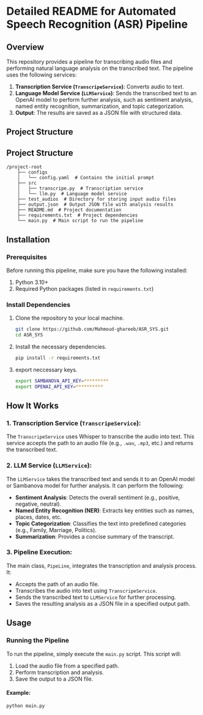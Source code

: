 # Detailed README for Automated Speech Recognition (ASR) Pipeline

## Overview

This repository provides a pipeline for transcribing audio files and performing natural language analysis on the transcribed text. The pipeline uses the following services:

1. **Transcription Service (`TranscripeService`)**: Converts audio to text.
2. **Language Model Service (`LLMService`)**: Sends the transcribed text to an OpenAI model to perform further analysis, such as sentiment analysis, named entity recognition, summarization, and topic categorization.
3. **Output**: The results are saved as a JSON file with structured data.

## Project Structure

## Project Structure

```
/project-root
    ├── configs
    │   └── config.yaml  # Contains the initial prompt
    ├── src
    │   ├── transcripe.py  # Transcription service
    │   └── llm.py  # Language model service
    ├── test_audios  # Directory for storing input audio files
    ├── output.json  # Output JSON file with analysis results
    ├── README.md  # Project documentation
    ├── requirements.txt  # Project dependencies
    └── main.py  # Main script to run the pipeline
```


## Installation

### Prerequisites

Before running this pipeline, make sure you have the following installed:

1. Python 3.10+ 
2. Required Python packages (listed in `requirements.txt`)

### Install Dependencies

1. Clone the repository to your local machine.

    ```bash
    git clone https://github.com/Mahmoud-ghareeb/ASR_SYS.git
    cd ASR_SYS
    ```

2. Install the necessary dependencies.

    ```bash
    pip install -r requirements.txt
    ```
3. export neccessary keys.
    ```bash
    export SAMBANOVA_API_KEY=*********
    export OPENAI_API_KEY=**********
    ```

## How It Works

### 1. **Transcription Service (`TranscripeService`)**:
The `TranscripeService` uses Whisper to transcribe the audio into text. This service accepts the path to an audio file (e.g., `.wav`, `.mp3`, etc.) and returns the transcribed text.

### 2. **LLM Service (`LLMService`)**:
The `LLMService` takes the transcribed text and sends it to an OpenAI model or Sambanova model for further analysis. It can perform the following:

- **Sentiment Analysis**: Detects the overall sentiment (e.g., positive, negative, neutral).
- **Named Entity Recognition (NER)**: Extracts key entities such as names, places, dates, etc.
- **Topic Categorization**: Classifies the text into predefined categories (e.g., Family, Marriage, Politics).
- **Summarization**: Provides a concise summary of the transcript.

### 3. **Pipeline Execution**:
The main class, `PipeLine`, integrates the transcription and analysis process. It:

- Accepts the path of an audio file.
- Transcribes the audio into text using `TranscripeService`.
- Sends the transcribed text to `LLMService` for further processing.
- Saves the resulting analysis as a JSON file in a specified output path.

## Usage

### Running the Pipeline

To run the pipeline, simply execute the `main.py` script. This script will:

1. Load the audio file from a specified path.
2. Perform transcription and analysis.
3. Save the output to a JSON file.

#### Example:

```bash
python main.py
```
